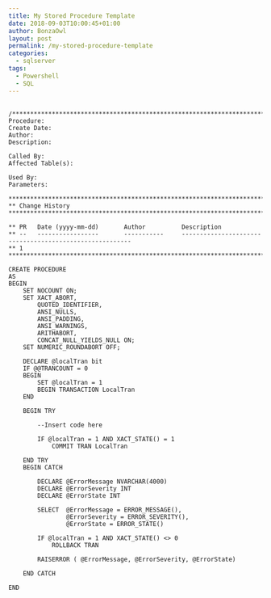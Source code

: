 ```yaml
---
title: My Stored Procedure Template
date: 2018-09-03T10:00:45+01:00
author: BonzaOwl
layout: post
permalink: /my-stored-procedure-template
categories:
  - sqlserver
tags:
  - Powershell
  - SQL
---
```


<pre>
    <code class="sql">
/*******************************************************************************************************
Procedure:
Create Date:
Author:
Description:

Called By:
Affected Table(s):

Used By: 
Parameters:

********************************************************************************************************
** Change History
********************************************************************************************************

** PR	Date (yyyy-mm-dd)		Author			Description
** --	-----------------		-----------		--------------------------------------------------------
** 1
********************************************************************************************************/

CREATE PROCEDURE <ProcedureName, sysname, >
AS
BEGIN
    SET NOCOUNT ON;
    SET XACT_ABORT,
        QUOTED_IDENTIFIER,
        ANSI_NULLS,
        ANSI_PADDING,
        ANSI_WARNINGS,
        ARITHABORT,
        CONCAT_NULL_YIELDS_NULL ON;
    SET NUMERIC_ROUNDABORT OFF;
 
    DECLARE @localTran bit
    IF @@TRANCOUNT = 0
    BEGIN
        SET @localTran = 1
        BEGIN TRANSACTION LocalTran
    END
 
    BEGIN TRY
 
        --Insert code here
 
        IF @localTran = 1 AND XACT_STATE() = 1
            COMMIT TRAN LocalTran
 
    END TRY
    BEGIN CATCH
 
        DECLARE @ErrorMessage NVARCHAR(4000)
        DECLARE @ErrorSeverity INT
        DECLARE @ErrorState INT
 
        SELECT  @ErrorMessage = ERROR_MESSAGE(),
                @ErrorSeverity = ERROR_SEVERITY(),
                @ErrorState = ERROR_STATE()
 
        IF @localTran = 1 AND XACT_STATE() <> 0
            ROLLBACK TRAN
 
        RAISERROR ( @ErrorMessage, @ErrorSeverity, @ErrorState)
 
    END CATCH
 
END
	</code>
</pre>